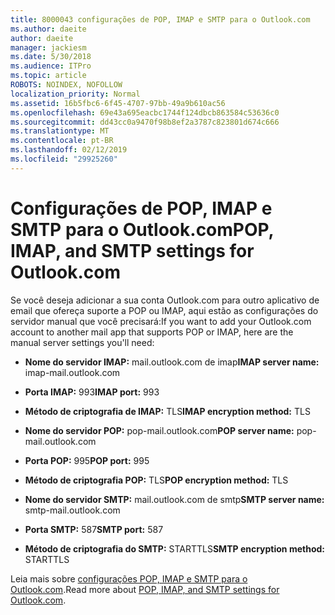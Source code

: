 ```yaml
---
title: 8000043 configurações de POP, IMAP e SMTP para o Outlook.com
ms.author: daeite
author: daeite
manager: jackiesm
ms.date: 5/30/2018
ms.audience: ITPro
ms.topic: article
ROBOTS: NOINDEX, NOFOLLOW
localization_priority: Normal
ms.assetid: 16b5fbc6-6f45-4707-97bb-49a9b610ac56
ms.openlocfilehash: 69e43a695eacbc1744f124dbcb863584c53636c0
ms.sourcegitcommit: dd43cc0a9470f98b8ef2a3787c823801d674c666
ms.translationtype: MT
ms.contentlocale: pt-BR
ms.lasthandoff: 02/12/2019
ms.locfileid: "29925260"
---
```

# <a name="pop-imap-and-smtp-settings-for-outlookcom"></a><span data-ttu-id="2bc9f-102">Configurações de POP, IMAP e SMTP para o Outlook.com</span><span class="sxs-lookup"><span data-stu-id="2bc9f-102">POP, IMAP, and SMTP settings for Outlook.com</span></span>

<span data-ttu-id="2bc9f-103">Se você deseja adicionar a sua conta Outlook.com para outro aplicativo de email que ofereça suporte a POP ou IMAP, aqui estão as configurações do servidor manual que você precisará:</span><span class="sxs-lookup"><span data-stu-id="2bc9f-103">If you want to add your Outlook.com account to another mail app that supports POP or IMAP, here are the manual server settings you'll need:</span></span>
  
- <span data-ttu-id="2bc9f-104">**Nome do servidor IMAP:** mail.outlook.com de imap</span><span class="sxs-lookup"><span data-stu-id="2bc9f-104">**IMAP server name:** imap-mail.outlook.com</span></span> 
    
- <span data-ttu-id="2bc9f-105">**Porta IMAP:** 993</span><span class="sxs-lookup"><span data-stu-id="2bc9f-105">**IMAP port:** 993</span></span> 
    
- <span data-ttu-id="2bc9f-106">**Método de criptografia de IMAP:** TLS</span><span class="sxs-lookup"><span data-stu-id="2bc9f-106">**IMAP encryption method:** TLS</span></span> 
    
- <span data-ttu-id="2bc9f-107">**Nome do servidor POP:** pop-mail.outlook.com</span><span class="sxs-lookup"><span data-stu-id="2bc9f-107">**POP server name:** pop-mail.outlook.com</span></span> 
    
- <span data-ttu-id="2bc9f-108">**Porta POP:** 995</span><span class="sxs-lookup"><span data-stu-id="2bc9f-108">**POP port:** 995</span></span> 
    
- <span data-ttu-id="2bc9f-109">**Método de criptografia POP:** TLS</span><span class="sxs-lookup"><span data-stu-id="2bc9f-109">**POP encryption method:** TLS</span></span> 
    
- <span data-ttu-id="2bc9f-110">**Nome do servidor SMTP:** mail.outlook.com de smtp</span><span class="sxs-lookup"><span data-stu-id="2bc9f-110">**SMTP server name:** smtp-mail.outlook.com</span></span> 
    
- <span data-ttu-id="2bc9f-111">**Porta SMTP:** 587</span><span class="sxs-lookup"><span data-stu-id="2bc9f-111">**SMTP port:** 587</span></span> 
    
- <span data-ttu-id="2bc9f-112">**Método de criptografia do SMTP:** STARTTLS</span><span class="sxs-lookup"><span data-stu-id="2bc9f-112">**SMTP encryption method:** STARTTLS</span></span> 
    
<span data-ttu-id="2bc9f-113">Leia mais sobre [configurações POP, IMAP e SMTP para o Outlook.com](https://go.microsoft.com/fwlink/p/?linkid=2001402&amp;clcid=0x409).</span><span class="sxs-lookup"><span data-stu-id="2bc9f-113">Read more about [POP, IMAP, and SMTP settings for Outlook.com](https://go.microsoft.com/fwlink/p/?linkid=2001402&amp;clcid=0x409).</span></span>
  

